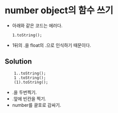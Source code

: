 # number object의 함수 쓰기
  * 아래와 같은 코드는 에러다.

        1.toString();

  * 1뒤의 .을 float의 .으로 인식하기 때문이다.

## Solution

        1..toString();
        1 .toString();
        (1).toString();

  - .을 두번찍기.
  - .앞에 빈칸을 찍기.
  - number를 괄호로 감싸기.
